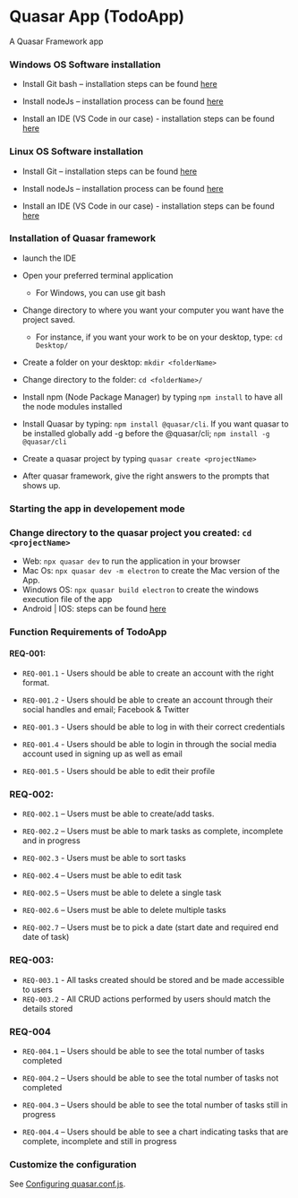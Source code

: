 # Quasar App (TodoApp)

A Quasar Framework app

### Windows OS Software installation

- Install Git bash – installation steps can be found  [here](https://phoenixnap.com/kb/how-to-install-git-windows)

- Install nodeJs – installation process can be found [here](https://www.guru99.com/download-install-node-js.html)

- Install an IDE (VS Code in our case) - installation steps can be found [here](https://code.visualstudio.com/docs/setup/windows)


### Linux OS Software installation

   - Install Git – installation steps can be found [here](https://www.atlassian.com/git/tutorials/install-git#linux)

   - Install nodeJs – installation process can be found [here](https://www.geeksforgeeks.org/installation-of-node-js-on-linux/)

   - Install an IDE (VS Code in our case) - installation steps can be found [here](https://code.visualstudio.com/docs/setup/linux)


### Installation of Quasar framework    

- launch the IDE

- Open your preferred terminal application
    - For Windows, you can use git bash

- Change directory to where you want your computer you want have the project saved. 

    - For instance, if you want your work to be on your desktop, type: `cd Desktop/`

- Create a folder on your desktop: `mkdir <folderName>`

- Change directory to the folder: `cd <folderName>/`

- Install npm (Node Package Manager) by typing `npm install` to have all the node modules installed

- Install Quasar by typing:  `npm install @quasar/cli`. If you want quasar to be installed globally add -g before the @quasar/cli; `npm install -g @quasar/cli`

- Create a quasar project by typing `quasar create <projectName>`

- After quasar framework, give the right answers to the prompts that shows up.


### Starting the app in developement mode
### Change directory to the quasar project you created: `cd <projectName>`
- Web: `npx quasar dev` to run the application in your browser
- Mac Os: `npx quasar dev -m electron` to create the Mac version of the App.
- Windows OS: `npx quasar build electron` to create the windows execution file of  the app
- Android | IOS: steps can be found [here](https://quasar.dev/quasar-cli/developing-cordova-apps/preparation)


### Function Requirements of TodoApp
#### REQ-001:  
- `REQ-001.1` - Users should be able to create an account with the right format.
        
- `REQ-001.2` - Users should be able to create an account through their social handles and email; Facebook & Twitter 

- `REQ-001.3` - Users should be able to log in with their correct credentials

- `REQ-001.4` - Users should be able to login in through the social media account used in signing up as well as email

- `REQ-001.5` - Users should be able to edit their profile

### REQ-002:
- `REQ-002.1` – Users must be able to create/add tasks.

- `REQ-002.2` – Users must be able to mark tasks as complete, incomplete and in progress

- `REQ-002.3` - Users must be able to sort tasks

- `REQ-002.4` – Users must be able to edit task

- `REQ-002.5` – Users must be able to delete a single task

- `REQ-002.6` – Users must be able to delete multiple tasks

- `REQ-002.7` – Users must be to pick a date (start date and required end date of task)
    
### REQ-003:
- `REQ-003.1` - All tasks created should be stored and be made accessible to users
- `REQ-003.2` - All CRUD actions performed by users should match the details stored

### REQ-004
- `REQ-004.1` – Users should be able to see the total number of tasks completed

- `REQ-004.2` – Users should be able to see the total number of tasks not completed

- `REQ-004.3` – Users should be able to see the total number of tasks still in progress

- `REQ-004.4` – Users should be able to see a chart indicating tasks that are complete, incomplete and still in progress



### Customize the configuration
See [Configuring quasar.conf.js](https://quasar.dev/quasar-cli/quasar-conf-js).





